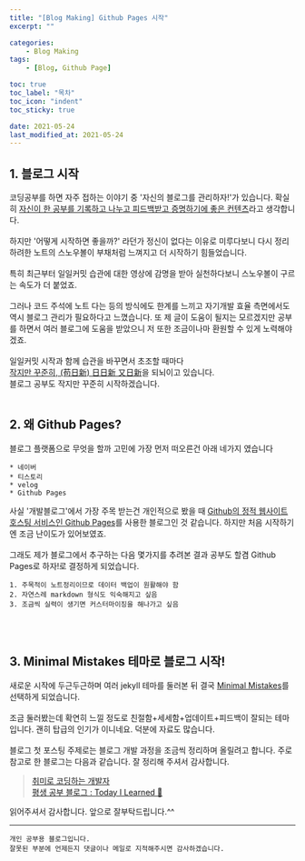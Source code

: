 ```yaml
---
title: "[Blog Making] Github Pages 시작"
excerpt: ""

categories:
    - Blog Making
tags:
    - [Blog, Github Page]

toc: true
toc_label: "목차"
toc_icon: "indent"
toc_sticky: true

date: 2021-05-24
last_modified_at: 2021-05-24
---
```

## 1. 블로그 시작

코딩공부를 하면 자주 접하는 이야기 중 '자신의 블로그를 관리하자!'가 있습니다. 확실히 <u>자신이 한 공부를 기록하고 나누고 피드백받고 증명하기에 좋은 컨텐츠</u>라고 생각합니다.
<br/><br/>
하지만 '어떻게 시작하면 좋을까?' 라던가 정신이 없다는 이유로 미루다보니 다시 정리하려한 노트의 스노우볼이 부채처럼 느껴지고 더 시작하기 힘들었습니다.
<br/><br/>
특히 최근부터 일일커밋 습관에 대한 영상에 감명을 받아 실천하다보니 스노우볼이 구르는 속도가 더 붙었죠. 
<br/><br/>
그러나 코드 주석에 노트 다는 등의 방식에도 한계를 느끼고 자기개발 효율 측면에서도 역시 블로그 관리가 필요하다고 느꼈습니다. 또 제 글이 도움이 될지는 모르겠지만 공부를 하면서 여러 블로그에 도움을 받았으니 저 또한 조금이나마 환원할 수 있게 노력해야겠죠.
<br/><br/>
일일커밋 시작과 함께 습관을 바꾸면서 초조할 때마다 <br/>
<u>작지만 꾸준히, (苟日新) 日日新 又日新</u>을 되뇌이고 있습니다. <br/>
블로그 공부도 작지만 꾸준히 시작하겠습니다.
<br/><br/>
## 2. 왜 Github Pages?

블로그 플랫폼으로 무엇을 할까 고민에 가장 먼저 떠오른건 아래 네가지 였습니다<br/>
```
* 네이버
* 티스토리
* velog
* Github Pages
```
사실 '개발블로그'에서 가장 주목 받는건 개인적으로 봤을 때 <u>Github의 정적 웹사이트 호스팅 서비스인 Github Pages</u>를 사용한 블로그인 것 같습니다. 하지만 처음 시작하기엔 조금 난이도가 있어보였죠.
<br/><br/>
그래도 제가 블로그에서 추구하는 다음 몇가지를 추려본 결과 공부도 할겸 Github Pages로 하자!로 결정하게 되었습니다.
```
1. 주목적이 노트정리이므로 데이터 백업이 원활해야 함
2. 자연스레 markdown 형식도 익숙해지고 싶음
3. 조금씩 실력이 생기면 커스터마이징을 해나가고 싶음
```
<br/><br/>

## 3. Minimal Mistakes 테마로 블로그 시작!

새로운 시작에 두근두근하며 여러 jekyll 테마를 둘러본 뒤 결국 
[Minimal Mistakes](https://github.com/mmistakes/minimal-mistakes)를 선택하게 되었습니다.
<br/><br/>
조금 둘러봤는데 확연히 느낄 정도로 친절함+세세함+업데이트+피드백이 잘되는 테마입니다. 괜히 탑급의 인기가 이니네요. 덕분에 자료도 많습니다.
<br/><br/>
블로그 첫 포스팅 주제로는 블로그 개발 과정을 조금씩 정리하며 올릴려고 합니다. 주로 참고로 한 블로그는 다음과 같습니다. 잘 정리해 주셔서 감사합니다.  

>[취미로 코딩하는 개발자](https://devinlife.com/howto/)  
[평생 공부 블로그 : Today I Learned‍ 🌙](https://ansohxxn.github.io/categories/blog)  
  

읽어주셔서 감사합니다.
앞으로 잘부탁드립니다.^^  

***

```
개인 공부용 블로그입니다.
잘못된 부분에 언제든지 댓글이나 메일로 지적해주시면 감사하겠습니다.
```